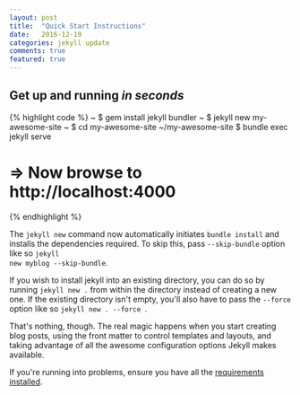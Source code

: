 ```yaml
---
layout: post
title:  "Quick Start Instructions"
date:   2016-12-19 
categories: jekyll update
comments: true
featured: true
---
```


<h2>Get up and running <em>in seconds</em></h2> <!--more-->

{% highlight code %}
~ $ gem install jekyll bundler
~ $ jekyll new my-awesome-site
~ $ cd my-awesome-site
~/my-awesome-site $ bundle exec jekyll serve
# => Now browse to http://localhost:4000
{% endhighlight %}

The <code>jekyll new</code> command now automatically initiates <code>bundle install</code> and installs the dependencies required. To skip this, pass <code>--skip-bundle</code> option like so <code>jekyll new myblog --skip-bundle</code>.

If you wish to install jekyll into an existing directory, you can do so by running <code>jekyll new .</code> from within the directory instead of creating a new one. If the existing directory isn't empty, you'll also have to pass the <code>--force</code> option like so <code>jekyll new . --force </code>.

That's nothing, though. The real magic happens when you start creating blog posts, using the front matter to control templates and layouts, and taking advantage of all the awesome configuration options Jekyll makes available.

If you're running into problems, ensure you have all the [requirements installed][requirements-installed].

[requirements-installed]:https://jekyllrb.com/docs/installation/
